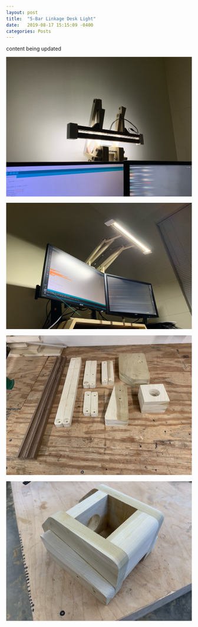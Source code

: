 ```yaml
---
layout: post
title:  "5-Bar Linkage Desk Light"
date:   2019-08-17 15:15:09 -0400
categories: Posts
---
```

content being updated

![Image 1](/img/5bar_1.jpg)

![Image 2](/img/5bar_2.jpg)

![Image 3](/img/5bar_3.jpg)

![Image 4](/img/5bar_4.jpg)